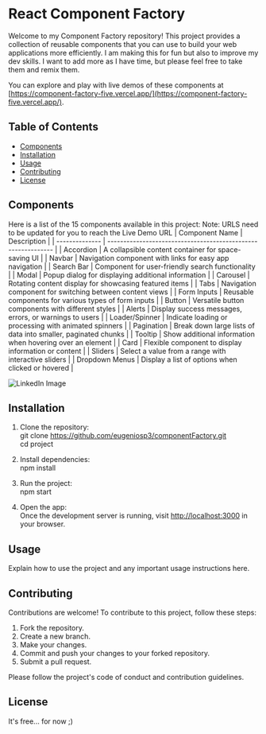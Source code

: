 # React Component Factory

Welcome to my Component Factory repository! This project provides a collection of reusable components that you can use to build your web applications more efficiently. I am making this for fun but also to improve my dev skills. I want to add more as I have time, but please feel free to take them and remix them.

You can explore and play with live demos of these components at [https://component-factory-five.vercel.app/](https://component-factory-five.vercel.app/).

## Table of Contents

- [Components](#components)
- [Installation](#installation)
- [Usage](#usage)
- [Contributing](#contributing)
- [License](#license)

## Components

Here is a list of the 15 components available in this project:
Note: URLS need to be updated for you to reach the Live Demo URL
| Component Name | Description |
| -------------- | ------------------------------------------------------------- |
| Accordion | A collapsible content container for space-saving UI |
| Navbar | Navigation component with links for easy app navigation |
| Search Bar | Component for user-friendly search functionality |
| Modal | Popup dialog for displaying additional information |
| Carousel | Rotating content display for showcasing featured items |
| Tabs | Navigation component for switching between content views |
| Form Inputs | Reusable components for various types of form inputs |
| Button | Versatile button components with different styles |
| Alerts | Display success messages, errors, or warnings to users |
| Loader/Spinner | Indicate loading or processing with animated spinners |
| Pagination | Break down large lists of data into smaller, paginated chunks |
| Tooltip | Show additional information when hovering over an element |
| Card | Flexible component to display information or content |
| Sliders | Select a value from a range with interactive sliders |
| Dropdown Menus | Display a list of options when clicked or hovered |

![LinkedIn Image](https://media.licdn.com/dms/image/D5622AQGsrOpRV8u_zg/feedshare-shrink_800/0/1690669976447?e=1693440000&v=beta&t=eLt3ZUUfmt-fZU6VK4vuoKC7BgMjICcfi-i0LL1LXTU)


## Installation

1. Clone the repository:
   <br>git clone https://github.com/eugeniosp3/componentFactory.git
   <br>cd project

2. Install dependencies:
   <br>npm install

3. Run the project:
   <br>npm start

4. Open the app:
   <br>Once the development server is running, visit [http://localhost:3000](http://localhost:3000) in your browser.

## Usage

Explain how to use the project and any important usage instructions here.

## Contributing

Contributions are welcome! To contribute to this project, follow these steps:

1. Fork the repository.
2. Create a new branch.
3. Make your changes.
4. Commit and push your changes to your forked repository.
5. Submit a pull request.

Please follow the project's code of conduct and contribution guidelines.

## License

It's free... for now ;)
